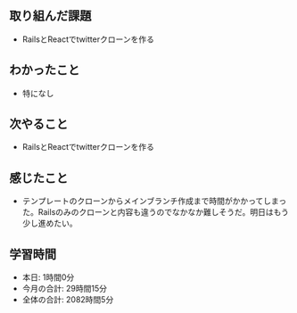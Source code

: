 ## 取り組んだ課題
- RailsとReactでtwitterクローンを作る
## わかったこと
- 特になし
## 次やること
- RailsとReactでtwitterクローンを作る
## 感じたこと
- テンプレートのクローンからメインブランチ作成まで時間がかかってしまった。Railsのみのクローンと内容も違うのでなかなか難しそうだ。明日はもう少し進めたい。
## 学習時間
- 本日: 1時間0分
- 今月の合計: 29時間15分
- 全体の合計: 2082時間5分

